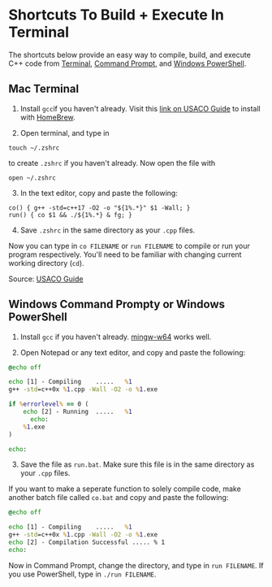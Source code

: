 # Shortcuts To Build + Execute In Terminal

The shortcuts below provide an easy way to compile, build, and execute C++ code from [Terminal](https://en.wikipedia.org/wiki/Terminal_(macOS)), [Command Prompt](https://en.wikipedia.org/wiki/Cmd.exe), and [Windows PowerShell](https://docs.microsoft.com/en-us/windows-server/administration/windows-commands/powershell).


## Mac Terminal

1. Install `gcc`if you haven't already. Visit this [link on USACO Guide](https://usaco.guide/general/cpp-command?lang=cpp#on-mac) to install with [HomeBrew](https://brew.sh/).

2. Open terminal, and type in

```
touch ~/.zshrc
```

to create `.zshrc` if you haven't already. Now open the file with
```zshrc
open ~/.zshrc
```
3. In the text editor, copy and paste the following:

```
co() { g++ -std=c++17 -O2 -o "${1%.*}" $1 -Wall; }
run() { co $1 && ./${1%.*} & fg; }
```

4. Save `.zshrc` in the same directory as your `.cpp` files.

Now you can type in `co FILENAME` or  `run FILENAME` to compile or run your program respectively. You'll need to be familiar with changing current working directory (`cd`). 

Source: [USACO Guide](https://usaco.guide/general/cpp-command?lang=cpp#mac-specific)

## Windows Command Prompty or Windows PowerShell

1. Install `gcc` if you haven't already. [mingw-w64](http://mingw-w64.org/doku.php/download) works well.

2. Open Notepad or any text editor, and copy and paste the following:

```bat
@echo off

echo [1] - Compiling	.....	%1
g++ -std=c++0x %1.cpp -Wall -O2 -o %1.exe

if %errorlevel% == 0 (
    echo [2] - Running	.....	%1
	  echo:
   	%1.exe
)

echo:
```

3. Save the file as `run.bat`. Make sure this file is in the same directory as your `.cpp` files.

If you want to make a seperate function to solely compile code, make another batch file called `co.bat` and copy and paste the following: 

```bat
@echo off

echo [1] - Compiling	.....	%1
g++ -std=c++0x %1.cpp -Wall -O2 -o %1.exe
echo [2] - Compilation Successful ..... % 1
echo:
```

Now in Command Prompt, change the directory, and type in `run FILENAME`.
If you use PowerShell, type in `./run FILENAME`.
